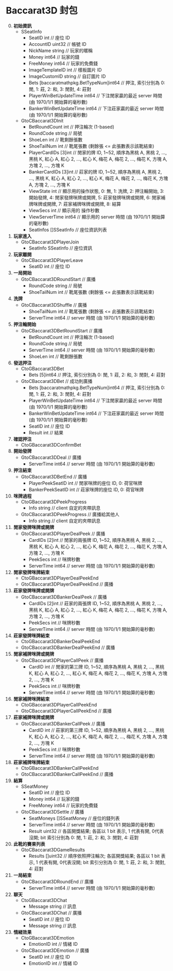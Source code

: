 Baccarat3D 封包
=========================
0. **初始資訊**
	- SSeatInfo
		- SeatID          		 int                               // 座位 ID
		- AccountID       		 uint32                            // 帳號 ID
		- NickName        		 string                            // 玩家的暱稱
		- Money           		 int64                             // 玩家的錢
		- FreeMoney       		 int64                             // 玩家的免費錢
		- ImageTemplateID 		 int                               // 樣板圖片 ID
		- ImageCustomID   		 string                            // 自訂圖片 ID
		- Bets            		 [baccaratmathpkg.BetTypeNum]int64 // 押注, 索引分別為 0: 閒, 1: 莊, 2: 和, 3: 閒對, 4: 莊對
		- PlayerWinBetUpdateTime int64                             // 下注閒家贏的最近 server 時間 (由 1970/1/1 開始算的毫秒數)
		- BankerWinBetUpdateTime int64                             // 下注莊家贏的最近 server 時間 (由 1970/1/1 開始算的毫秒數)
	- GtoCBaccarat3DInit
		- BetRoundCount int // 押注輪次 (1-based)
		- RoundCode string // 局號
		- ShoeLen int // 靴剩餘張數
		- ShoeTailNum int // 靴尾張數 (剩餘張 <= 此張數表示該靴結束)
		- PlayerCardIDs [3]int // 閒家的牌 ID, 1~52, 順序為黑桃 A, 黑桃 2, ..., 黑桃 K, 紅心 A, 紅心 2, ..., 紅心 K, 梅花 A, 梅花 2, ..., 梅花 K, 方塊 A, 方塊 2, ..., 方塊 K
		- BankerCardIDs [3]int // 莊家的牌 ID, 1~52, 順序為黑桃 A, 黑桃 2, ..., 黑桃 K, 紅心 A, 紅心 2, ..., 紅心 K, 梅花 A, 梅花 2, ..., 梅花 K, 方塊 A, 方塊 2, ..., 方塊 K
		- ViewState int // 顯示用的操作狀態, 0: 無, 1: 洗牌, 2: 押注輪開始, 3: 開始發牌, 4: 閒家發牌咪牌或開牌, 5: 莊家發牌咪牌或開牌, 6: 閒家補牌咪牌或開牌, 7: 莊家補牌咪牌或開牌, 8: 結算
	    - ViewSecs int // 顯示用的 操作秒數
	    - ViewServerTime int64 // 顯示用的 server 時間 (由 1970/1/1 開始算的毫秒數)
		- SeatInfos []SSeatInfo // 座位資訊列表
0. **玩家進入**
	- GtoCBaccarat3DPlayerJoin
		- SeatInfo SSeatInfo // 座位資訊
0. **玩家離開**
	- GtoCBaccarat3DPlayerLeave
		- SeatID int // 座位 ID
0. **一局開始**
	- GtoCBaccarat3DRoundStart // 廣播
		- RoundCode string // 局號
		- ShoeTailNum int // 靴尾張數 (剩餘張 <= 此張數表示該靴結束)
0. **洗牌**
	- GtoCBaccarat3DShuffle // 廣播
		- ShoeTailNum int // 靴尾張數 (剩餘張 <= 此張數表示該靴結束)
		- ServerTime int64 // server 時間 (由 1970/1/1 開始算的毫秒數)
0. **押注輪開始**
	- GtoCBaccarat3DBetRoundStart // 廣播
		- BetRoundCount int // 押注輪次 (1-based)
		- RoundCode string // 局號
		- ServerTime int64 // server 時間 (由 1970/1/1 開始算的毫秒數)
		- ShoeLen int // 靴剩餘張數
0. **發送押注**
	- CtoGBaccarat3DBet
		- Bets [5]int64 // 押注, 索引分別為 0: 閒, 1: 莊, 2: 和, 3: 閒對, 4: 莊對
	- GtoCBaccarat3DBet // 成功則廣播
		- Bets                   [baccaratmathpkg.BetTypeNum]int64 // 押注, 索引分別為 0: 閒, 1: 莊, 2: 和, 3: 閒對, 4: 莊對
		- PlayerWinBetUpdateTime int64                             // 下注閒家贏的最近 server 時間 (由 1970/1/1 開始算的毫秒數)
		- BankerWinBetUpdateTime int64                             // 下注莊家贏的最近 server 時間 (由 1970/1/1 開始算的毫秒數)
		- SeatID                 int                               // 座位 ID
		- Result                 int                               // 結果
0. **確認押注**
	- CtoGBaccarat3DConfirmBet
0. **開始發牌**
	- GtoCBaccarat3DDeal // 廣播
		- ServerTime int64 // server 時間 (由 1970/1/1 開始算的毫秒數)
0. **押注結束**
	- GtoCBaccarat3DBetEnd // 廣播
		- PlayerPeekSeatID int // 閒家咪牌的座位 ID, 0: 荷官咪牌
		- BankerPeekSeatID int // 莊家咪牌的座位 ID, 0: 荷官咪牌
0. **咪牌過程**
	- CtoGBaccarat3DPeekProgress
		- Info string // client 自定的夾帶訊息
	- GtoCBaccarat3DPeekProgress // 廣播給其他人
		- Info string // client 自定的夾帶訊息
0. **閒家發牌咪牌或開牌**
	- GtoCBaccarat3DPlayerDealPeek // 廣播
		- CardIDs [2]int // 閒家的兩張牌 ID, 1~52, 順序為黑桃 A, 黑桃 2, ..., 黑桃 K, 紅心 A, 紅心 2, ..., 紅心 K, 梅花 A, 梅花 2, ..., 梅花 K, 方塊 A, 方塊 2, ..., 方塊 K
		- PeekSecs int // 咪牌秒數
		- ServerTime int64 // server 時間 (由 1970/1/1 開始算的毫秒數)
0. **閒家發牌咪牌結束**
	- CtoGBaccarat3DPlayerDealPeekEnd
	- GtoCBaccarat3DPlayerDealPeekEnd // 廣播
0. **莊家發牌咪牌或開牌**
	- GtoCBaccarat3DBankerDealPeek // 廣播
		- CardIDs [2]int // 莊家的兩張牌 ID, 1~52, 順序為黑桃 A, 黑桃 2, ..., 黑桃 K, 紅心 A, 紅心 2, ..., 紅心 K, 梅花 A, 梅花 2, ..., 梅花 K, 方塊 A, 方塊 2, ..., 方塊 K
		- PeekSecs int // 咪牌秒數
		- ServerTime int64 // server 時間 (由 1970/1/1 開始算的毫秒數)
0. **莊家發牌咪牌結束**
	- CtoGBaccarat3DBankerDealPeekEnd
	- GtoCBaccarat3DBankerDealPeekEnd // 廣播
0. **閒家補牌咪牌或開牌**
	- GtoCBaccarat3DPlayerCallPeek // 廣播
		- CardID int // 閒家的第三牌 ID, 1~52, 順序為黑桃 A, 黑桃 2, ..., 黑桃 K, 紅心 A, 紅心 2, ..., 紅心 K, 梅花 A, 梅花 2, ..., 梅花 K, 方塊 A, 方塊 2, ..., 方塊 K
		- PeekSecs int // 咪牌秒數
		- ServerTime int64 // server 時間 (由 1970/1/1 開始算的毫秒數)
0. **閒家補牌咪牌結束**
	- CtoGBaccarat3DPlayerCallPeekEnd
	- GtoCBaccarat3DPlayerCallPeekEnd // 廣播
0. **莊家補牌咪牌或開牌**
	- GtoCBaccarat3DBankerCallPeek // 廣播
		- CardID int // 莊家的第三牌 ID, 1~52, 順序為黑桃 A, 黑桃 2, ..., 黑桃 K, 紅心 A, 紅心 2, ..., 紅心 K, 梅花 A, 梅花 2, ..., 梅花 K, 方塊 A, 方塊 2, ..., 方塊 K
		- PeekSecs int // 咪牌秒數
		- ServerTime int64 // server 時間 (由 1970/1/1 開始算的毫秒數)
0. **莊家補牌咪牌結束**
	- CtoGBaccarat3DBankerCallPeekEnd
	- GtoCBaccarat3DBankerCallPeekEnd // 廣播
0. **結算**
	- SSeatMoney
		- SeatID    int   // 座位 ID
		- Money     int64 // 玩家的錢
		- FreeMoney int64 // 玩家的免費錢
	- GtoCBaccarat3DSettle // 廣播
		- SeatMoneys []SSeatMoney // 座位的錢列表
		- ServerTime int64 // server 時間 (由 1970/1/1 開始算的毫秒數)
		- Result uint32 // 各區開獎結果; 各區以 1 bit 表示, 1 代表有開, 0代表沒開; bit 索引分別為 0: 閒, 1: 莊, 2: 和, 3: 閒對, 4: 莊對
0. **此靴的賽果列表**
	- GtoCBaccarat3DGameResults
		- Results []uint32 // 順序依照押注輪次; 各區開獎結果; 各區以 1 bit 表示, 1 代表有開, 0代表沒開; bit 索引分別為 0: 閒, 1: 莊, 2: 和, 3: 閒對, 4: 莊對
0. **一局結束**
	- GtoCBaccarat3DRoundEnd // 廣播
		- ServerTime int64 // server 時間 (由 1970/1/1 開始算的毫秒數)
0. **聊天**
	- CtoGBaccarat3DChat
		- Message string // 訊息
	- GtoCBaccarat3DChat // 廣播
		- SeatID  int    // 座位 ID
		- Message string // 訊息
0. **情緒效果**
	- CtoGBaccarat3DEmotion
		- EmotionID int // 情緒 ID
	- GtoCBaccarat3DEmotion // 廣播
		- SeatID    int // 座位 ID
		- EmotionID int // 情緒 ID